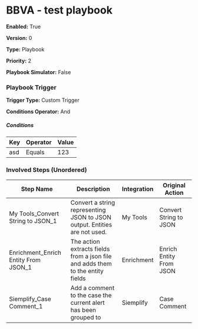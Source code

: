 # BBVA - test playbook




**Enabled:** True

**Version:** 0

**Type:** Playbook

**Priority:** 2

**Playbook Simulator:** False


### Playbook Trigger
**Trigger Type:** Custom Trigger

**Conditions Operator:** And

##### Conditions
|Key|Operator|Value|
|---|--------|-----|
|asd|Equals|123|


### Involved Steps (Unordered)
|Step Name|Description|Integration|Original Action|
|---------|-----------|-----------|---------------|
|My Tools_Convert String to JSON_1|Convert a string representing JSON to JSON output. Entities are not used.|My Tools|Convert String to JSON|
|Enrichment_Enrich Entity From JSON_1|The action extracts fields from a json file and adds them to the entity fields|Enrichment|Enrich Entity From JSON|
|Siemplify_Case Comment_1|Add a comment to the case the current alert has been grouped to|Siemplify|Case Comment|

